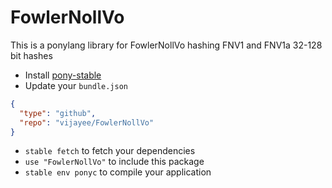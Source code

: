 # FowlerNollVo
This is a ponylang library for FowlerNollVo hashing FNV1 and FNV1a 32-128 bit hashes

* Install [pony-stable](https://github.com/ponylang/pony-stable)
* Update your `bundle.json`

```json
{
  "type": "github",
  "repo": "vijayee/FowlerNollVo"
}
```

* `stable fetch` to fetch your dependencies
* `use "FowlerNollVo"` to include this package
* `stable env ponyc` to compile your application
